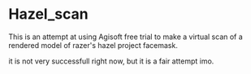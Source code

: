 # Hazel_scan
 
This is an attempt at using Agisoft free trial to make a virtual scan of a rendered model of razer's hazel project facemask. 

it is not very successfull right now, but it is a fair attempt imo.